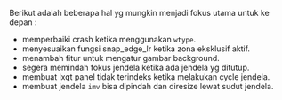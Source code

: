Berikut adalah beberapa hal yg mungkin menjadi fokus utama untuk ke depan :

- memperbaiki crash ketika menggunakan `wtype`.
- menyesuaikan fungsi snap_edge_lr ketika zona eksklusif aktif.
- menambah fitur untuk mengatur gambar background.
- segera memindah fokus jendela ketika ada jendela yg ditutup.
- membuat lxqt panel tidak terindeks ketika melakukan cycle jendela.
- membuat jendela `imv` bisa dipindah dan diresize lewat sudut jendela.
